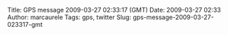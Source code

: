 Title: GPS message 2009-03-27 02:33:17 (GMT)
Date: 2009-03-27 02:33
Author: marcaurele
Tags: gps, twitter
Slug: gps-message-2009-03-27-023317-gmt

<!--break-->

<div class="gmap" id="gmap_20090326_193317">
</div>
</p>

